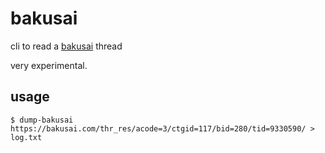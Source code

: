 # bakusai

cli to read a [bakusai](https://bakusai.com) thread

very experimental.

## usage 

```
$ dump-bakusai https://bakusai.com/thr_res/acode=3/ctgid=117/bid=280/tid=9330590/ > log.txt
```

